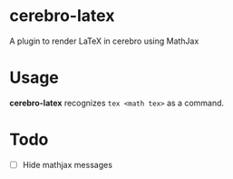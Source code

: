# cerebro-latex

A plugin to render LaTeX in cerebro using MathJax


# Usage

**cerebro-latex** recognizes `tex <math tex>` as a command.


# Todo

- [ ] Hide mathjax messages

